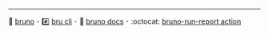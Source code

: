 <!-- marker:footer -->
---

<!-- TODO add bruno download link -->
:dog: [bruno](https://www.usebruno.com/)
･ :hash: [bru cli](https://www.npmjs.com/package/@usebruno/cli)
･ :blue_book: [bruno docs](https://docs.usebruno.com/)
･ :octocat: [bruno-run-report action](https://github.com/krummbar/bruno-run-report)
